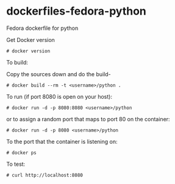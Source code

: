 dockerfiles-fedora-python
=========================

Fedora dockerfile for python

Get Docker version

    # docker version

To build:

Copy the sources down and do the build-

    # docker build --rm -t <username>/python .

To run (if port 8080 is open on your host):

    # docker run -d -p 8080:8080 <username>/python

or to assign a random port that maps to port 80 on the container:

    # docker run -d -p 8080 <username>/python

To the port that the container is listening on:

    # docker ps

To test:

    # curl http://localhost:8080
